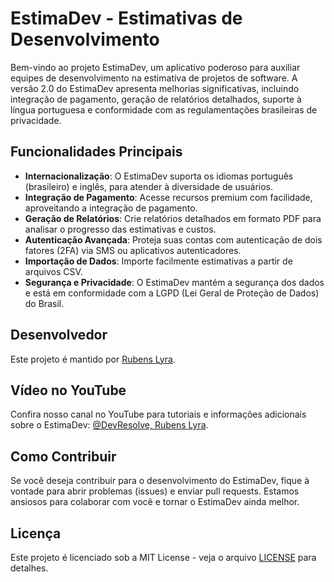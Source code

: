 # EstimaDev - Estimativas de Desenvolvimento

Bem-vindo ao projeto EstimaDev, um aplicativo poderoso para auxiliar equipes de desenvolvimento na estimativa de projetos de software. A versão 2.0 do EstimaDev apresenta melhorias significativas, incluindo integração de pagamento, geração de relatórios detalhados, suporte à língua portuguesa e conformidade com as regulamentações brasileiras de privacidade.

## Funcionalidades Principais

- **Internacionalização**: O EstimaDev suporta os idiomas português (brasileiro) e inglês, para atender à diversidade de usuários.
- **Integração de Pagamento**: Acesse recursos premium com facilidade, aproveitando a integração de pagamento.
- **Geração de Relatórios**: Crie relatórios detalhados em formato PDF para analisar o progresso das estimativas e custos.
- **Autenticação Avançada**: Proteja suas contas com autenticação de dois fatores (2FA) via SMS ou aplicativos autenticadores.
- **Importação de Dados**: Importe facilmente estimativas a partir de arquivos CSV.
- **Segurança e Privacidade**: O EstimaDev mantém a segurança dos dados e está em conformidade com a LGPD (Lei Geral de Proteção de Dados) do Brasil.

## Desenvolvedor

Este projeto é mantido por [Rubens Lyra](https://github.com/rubenslyra).

## Vídeo no YouTube

Confira nosso canal no YouTube para tutoriais e informações adicionais sobre o EstimaDev: [@DevResolve, Rubens Lyra](https://www.youtube.com/@devresolve).

## Como Contribuir

Se você deseja contribuir para o desenvolvimento do EstimaDev, fique à vontade para abrir problemas (issues) e enviar pull requests. Estamos ansiosos para colaborar com você e tornar o EstimaDev ainda melhor.

## Licença

Este projeto é licenciado sob a MIT License - veja o arquivo [LICENSE](LICENSE) para detalhes.
